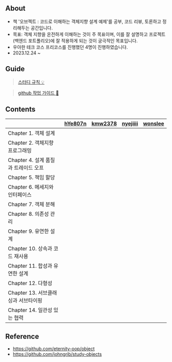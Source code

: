 
## About
- 책 '오브젝트 : 코드로 이해하는 객체지향 설계 예제'를 공부, 코드 리뷰, 토론하고 정리해두는 공간입니다.
- 목표: 객체 지향을 온전하게 이해하는 것이 주 목표이며, 이를 잘 설명하고 프로젝트(백엔드 포트폴리오)에 잘 적용하게 되는 것이 궁극적인 목표입니다.
- 우아한 테크 코스 프리코스를 진행했던 4명이 진행하였습니다.
- 2023.12.24 ~ 

## Guide

> [스터디 규칙 :bulb:](https://github.com/wonslee/object-study/issues/1)

> [github 작업 가이드 :guide_dog:](https://github.com/wonslee/object-study/issues/2)


## Contents
|                           | [hYe807n](https://github.com/hYe807n) | [kmw2378](https://github.com/kmw2378) | [nyejiiii](https://github.com/nyejiiii) | [wonslee](https://github.com/wonslee) |
|---------------------------|---------------------------------------|---------------------------------------|---------------------------------------|-----------------------------------------|
| Chapter 1. 객체 설계          |                                       |                                       |                                       |                                         |
| Chapter 2. 객체지향 프로그래밍     |                                       |                                       |                                       |                                         |
| Chapter 4. 설계 품질과 트레이드 오프 |                                       |                                       |                                       |                                         |
| Chapter 5. 책임 할당          |                                       |                                       |                                       |                                         |
| Chapter 6. 메세지와 인터페이스     |                                       |                                       |                                       |                                         |
| Chapter 7. 객체 분해          |                                       |                                       |                                       |                                         |
| Chapter 8. 의존성 관리         |                                       |                                       |                                       |                                         |
| Chapter 9. 유연한 설계         |                                       |                                       |                                       |                                         |
| Chapter 10. 상속과 코드 재사용    |                                       |                                       |                                       |                                         |
| Chapter 11. 합성과 유연한 설계    |                                       |                                       |                                       |                                         |
| Chapter 12. 다형성           |                                       |                                       |                                       |                                         |
| Chapter 13. 서브클래싱과 서브타이핑  |                                       |                                       |                                       |                                         |
| Chapter 14. 일관성 있는 협력     |                                       |                                       |                                       |                                         |

## Reference
- https://github.com/eternity-oop/object
- https://github.com/johngrib/study-objects